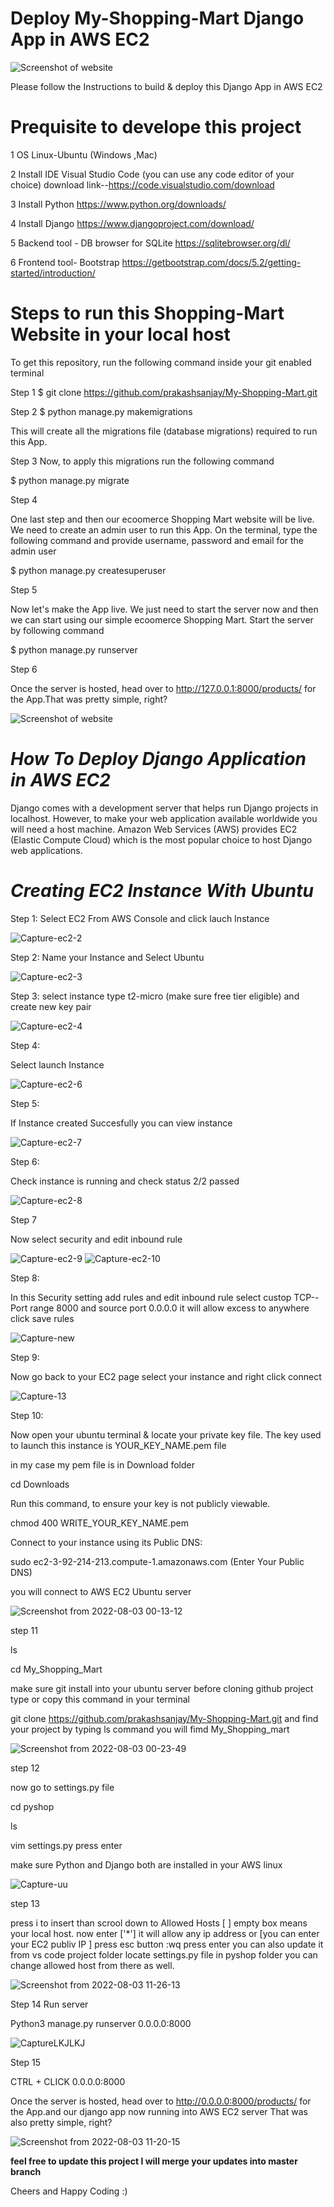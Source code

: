 # **Deploy My-Shopping-Mart Django App in AWS EC2**

![Screenshot of website](https://user-images.githubusercontent.com/23288656/182156472-9d88340d-b471-4462-bb16-e2dc0301aacc.png)


Please follow the Instructions to build & deploy this Django App in AWS EC2 

# **Prequisite to develope this project**

1 OS Linux-Ubuntu (Windows ,Mac)

2 Install IDE Visual Studio Code (you can use any code editor of your choice)
 download link--https://code.visualstudio.com/download

3 Install Python 
https://www.python.org/downloads/

4 Install Django 
https://www.djangoproject.com/download/

5 Backend tool - DB browser for SQLite
https://sqlitebrowser.org/dl/

6 Frontend tool- Bootstrap 
https://getbootstrap.com/docs/5.2/getting-started/introduction/

# **Steps to run this Shopping-Mart Website in your local host**

To get this repository, run the following command inside your git enabled terminal

Step 1
$ git clone https://github.com/prakashsanjay/My-Shopping-Mart.git

Step 2
$ python manage.py makemigrations

This will create all the migrations file (database migrations) required to run this App.

Step 3
Now, to apply this migrations run the following command

$ python manage.py migrate


Step 4

One last step and then our ecoomerce Shopping Mart website will be live. We need to create an admin user to run this App. On the terminal, type the following command and provide username, password and email for the admin user

$ python manage.py createsuperuser

Step 5

 Now let's make the App live. We just need to start the server now and then we can start using our simple ecoomerce Shopping Mart. Start the server by following command

$ python manage.py runserver

Step 6 

Once the server is hosted, head over to http://127.0.0.1:8000/products/ for the App.That was pretty simple, right?

![Screenshot of website](https://user-images.githubusercontent.com/23288656/182156472-9d88340d-b471-4462-bb16-e2dc0301aacc.png)


 # *How To Deploy Django Application in AWS EC2*

Django comes with a development server that helps run Django projects in localhost. However, to make your web application available worldwide you will need a host machine. Amazon Web Services (AWS) provides EC2 (Elastic Compute Cloud) which is the most popular choice to host Django web applications.

# *Creating EC2 Instance With Ubuntu*

Step 1: Select EC2 From AWS Console and click lauch Instance

![Capture-ec2-2](https://user-images.githubusercontent.com/23288656/182432809-b2c4a14f-a482-4cc9-97b9-8cfd0e014f89.PNG)

Step 2: Name your Instance and Select Ubuntu 

![Capture-ec2-3](https://user-images.githubusercontent.com/23288656/182433167-3611baa9-7236-4854-9440-f29134f62408.PNG)


Step 3: 
select instance type t2-micro (make sure free tier eligible) and create new key pair

![Capture-ec2-4](https://user-images.githubusercontent.com/23288656/182433574-8191cd03-e577-4c13-ac09-75e749b2744c.PNG)


Step 4:

Select launch Instance

![Capture-ec2-6](https://user-images.githubusercontent.com/23288656/182440307-66b4b40d-a53d-46a3-bfc9-c9cfb179bd75.PNG)


Step 5:

If Instance created Succesfully you can view instance

![Capture-ec2-7](https://user-images.githubusercontent.com/23288656/182440371-c9e02e5b-a3da-42c8-ae1f-aae8f8a4a189.PNG)


Step 6:

Check instance is running and check status 2/2 passed

![Capture-ec2-8](https://user-images.githubusercontent.com/23288656/182440406-d67af11a-9951-4dd9-aae5-7860c8e67869.PNG)

Step 7

Now select security and edit inbound rule

![Capture-ec2-9](https://user-images.githubusercontent.com/23288656/182440992-29a1a169-7dc1-45ba-a99c-8043f08078ac.PNG)
![Capture-ec2-10](https://user-images.githubusercontent.com/23288656/182441324-68cd4780-4356-43e7-b7d2-598b2ed90e09.PNG)

Step 8:

In this Security setting add rules and edit inbound rule select custop TCP--Port range 8000 and source 
port 0.0.0.0 it will allow excess to anywhere click save rules

![Capture-new](https://user-images.githubusercontent.com/23288656/182441867-7c75cee1-d55b-4d72-b854-905716d1db83.PNG)

Step 9:

Now go back to your EC2 page select your instance and right click connect

![Capture-13](https://user-images.githubusercontent.com/23288656/182442973-35df0f2f-ac7f-40bd-8135-733083559df1.PNG)

Step 10:

  Now open your ubuntu terminal & locate your private key file. The key used to launch this instance is YOUR_KEY_NAME.pem file

 in my case my pem file is in Download folder
  
  cd Downloads
  
  Run this command, to ensure your key is not publicly viewable.
  
  chmod 400 WRITE_YOUR_KEY_NAME.pem
  
  Connect to your instance using its Public DNS:
  
  sudo ec2-3-92-214-213.compute-1.amazonaws.com (Enter Your Public DNS)
  
   you will connect to AWS EC2 Ubuntu server
  
  ![Screenshot from 2022-08-03 00-13-12](https://user-images.githubusercontent.com/23288656/182450782-e771faa2-be52-40c9-868c-858db27a3ce0.png)

  
  step 11
  
  ls
  
  cd My_Shopping_Mart
  
  make sure git install into your ubuntu server before cloning github project type or copy this command in your terminal
  
  git clone https://github.com/prakashsanjay/My-Shopping-Mart.git and find your project by typing ls command you will fimd My_Shopping_mart
  
  ![Screenshot from 2022-08-03 00-23-49](https://user-images.githubusercontent.com/23288656/182451942-323f931c-cab5-4840-8f44-d47de16b71e6.png)
  
  step 12 
  
  now go to settings.py file 
  
  cd pyshop
  
  ls
  
  vim settings.py press enter
  
  make sure Python and Django both are installed in your AWS linux
  
  ![Capture-uu](https://user-images.githubusercontent.com/23288656/182536572-b25bb7f8-fbaf-4236-98c4-648a10ff9803.PNG)

step 13

press i to insert
than scrool down to Allowed Hosts [ ] empty box means your local host. now
enter ['*'] it will allow any ip address or [you can enter your EC2 publiv IP ]
press esc button 
:wq press enter
you can also update it from vs code project folder locate settings.py file in pyshop folder 
you can change allowed host from there as well.


![Screenshot from 2022-08-03 11-26-13](https://user-images.githubusercontent.com/23288656/182536735-730d1cb8-0285-4172-a4b1-a770e2c812d9.png)

Step 14
Run server 

Python3 manage.py runserver 0.0.0.0:8000


![CaptureLKJLKJ](https://user-images.githubusercontent.com/23288656/182540126-c67bd942-92d4-4329-a369-7442e2366f40.PNG)

Step 15

CTRL + CLICK 0.0.0.0:8000

Once the server is hosted, head over to http://0.0.0.0:8000/products/ for the App.and our django app now running into AWS EC2 server
That was also pretty simple, right?


![Screenshot from 2022-08-03 11-20-15](https://user-images.githubusercontent.com/23288656/182540794-7c242249-fd96-4ccb-b1f7-cc6802eb3371.png)








  
  
   
  
  










**feel free to update this project I will merge your updates into master branch**



Cheers and Happy Coding :)






